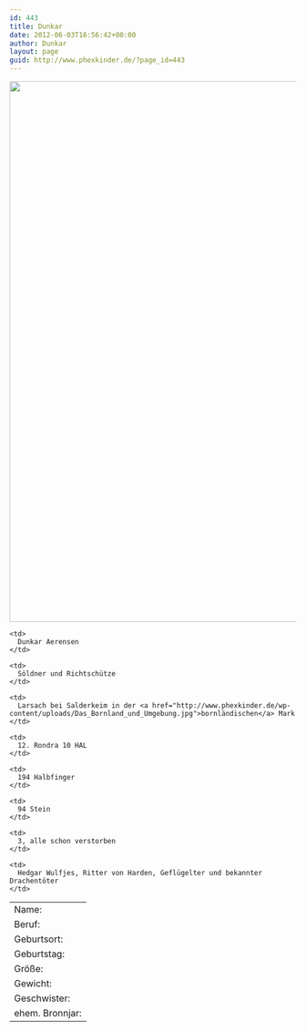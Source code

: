 ```yaml
---
id: 443
title: Dunkar
date: 2012-06-03T16:56:42+00:00
author: Dunkar
layout: page
guid: http://www.phexkinder.de/?page_id=443
---
```

[](http://www.phexkinder.de/wp-content/uploads/Mossman_Subotai.jpg)[<img class="aligncenter wp-image-1273 size-full" title="Dunkar Aerensen" src="http://www.phexkinder.de/wp-content/uploads/2017/11/mercenary_archer_by_windmaker-d5a8ttl.jpg" alt="" width="672" height="950" srcset="http://www.phexkinder.de/wp-content/uploads/2017/11/mercenary_archer_by_windmaker-d5a8ttl.jpg 672w, http://www.phexkinder.de/wp-content/uploads/2017/11/mercenary_archer_by_windmaker-d5a8ttl-212x300.jpg 212w" sizes="(max-width: 672px) 100vw, 672px" />](http://www.phexkinder.de/wp-content/uploads/Mossman_Subotai.jpg)

<table>
  <tr>
    <td>
      Name:
    </td>
    
    <td>
      Dunkar Aerensen
    </td>
  </tr>
  
  <tr>
    <td>
      Beruf:
    </td>
    
    <td>
      Söldner und Richtschütze
    </td>
  </tr>
  
  <tr>
    <td>
      Geburtsort:
    </td>
    
    <td>
      Larsach bei Salderkeim in der <a href="http://www.phexkinder.de/wp-content/uploads/Das_Bornland_und_Umgebung.jpg">bornländischen</a> Mark
    </td>
  </tr>
  
  <tr>
    <td>
      Geburtstag:
    </td>
    
    <td>
      12. Rondra 10 HAL
    </td>
  </tr>
  
  <tr>
    <td>
      Größe:
    </td>
    
    <td>
      194 Halbfinger
    </td>
  </tr>
  
  <tr>
    <td>
      Gewicht:
    </td>
    
    <td>
      94 Stein
    </td>
  </tr>
  
  <tr>
    <td>
      Geschwister:
    </td>
    
    <td>
      3, alle schon verstorben
    </td>
  </tr>
  
  <tr>
    <td>
      ehem. Bronnjar:
    </td>
    
    <td>
      Hedgar Wulfjes, Ritter von Harden, Geflügelter und bekannter Drachentöter
    </td>
  </tr>
</table>
